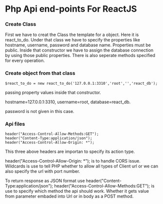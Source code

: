 # Php Api end-points For ReactJS

### Create Class

First we have to creat the Class the template for a object. Here it is react_to_do.
Under that class we have to specify the properties like hostname, username, password and database name. Properties must be public.
Inside that constructor we have to assign the database connection by using those public properties.
There is also seperate methods specified for every operation. 

### Create object from that class

```
$react_to_do = new react_to_do('127.0.0.1:3310','root','','react_db');
```
passing property values inside that constructor.

hostname=127.0.0.1:3310,
username=root,
database=react_db.

password is not given in this case.


### Api files

```
header("Access-Control-Allow-Methods:GET");
header("Content-Type:application/json");
header("Access-Control-Allow-Origin: *");
```
This three above headers are importan to specify its action type.

header("Access-Control-Allow-Origin: *"); is to handle CORS issue. Wildcards is use to tell PHP whether to allow all types of Client url or we can also specify the url with port number.

To return response as JSON format use header("Content-Type:application/json");
header("Access-Control-Allow-Methods:GET"); is use to specify which method the api should work. Whether it gets value from parameter embaded into Url or in body as a POST method.